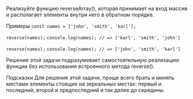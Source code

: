 Реализуйте функцию reverseArray(), которая принимает на вход массив и располагает элементы внутри него в обратном порядке.

Примеры
`const names = ['john', 'smith', 'karl'];`

`reverse(names);`
`console.log(names); // => ['karl', 'smith', 'john']`

`reverse(names);`
`console.log(names); // => ['john', 'smith', 'karl']`

Решение этой задачи подразумевает самостоятельную реализацию функции без использования встроенного метода reverse().

Подсказки
Для решения этой задачи, проще всего брать и менять местами элементы стоящие на зеркальных местах: первый и последний, второй и предпоследний и так далее до середины.
